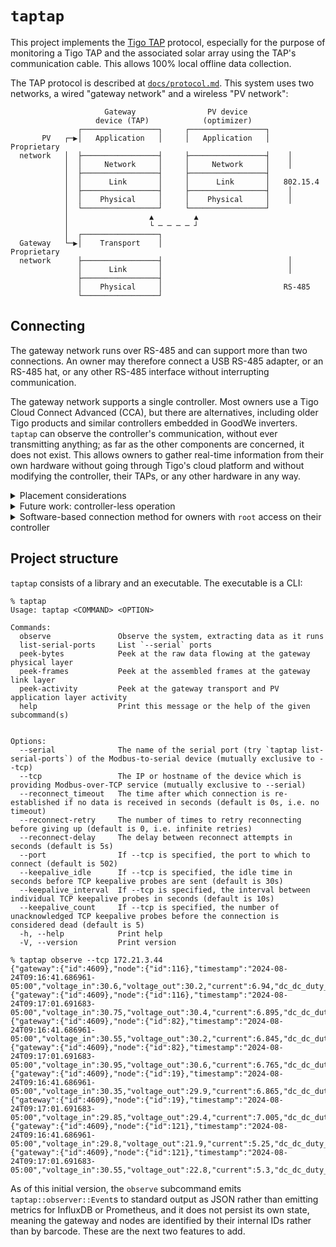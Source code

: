 # `taptap`

This project implements the [Tigo TAP](https://www.tigoenergy.com/product/tigo-access-point) protocol, especially for
the purpose of monitoring a Tigo TAP and the associated solar array using the TAP's communication cable. This allows
100% local offline data collection.

The TAP protocol is described at [`docs/protocol.md`](https://github.com/willglynn/taptap/blob/master/docs/protocol.md).
This system uses two networks, a wired "gateway network" and a wireless "PV network":

```text
                     Gateway                PV device
                   device (TAP)            (optimizer)
               ┌─────────────────┐     ┌─────────────────┐
       PV   ┌─▶│   Application   │     │   Application   │   Proprietary
  network   │  ├─────────────────┤     ├─────────────────┤    │
            │  │     Network     │     │     Network     │    │
            │  ├─────────────────┤     ├─────────────────┤
            │  │      Link       │     │      Link       │   802.15.4
            │  ├─────────────────┤     ├─────────────────┤    │
            │  │    Physical     │     │    Physical     │    │
            │  └─────────────────┘     └─────────────────┘
            │                  ▲         ▲
            │                  └ ─ ─ ─ ─ ┘
            │  ┌─────────────────┐
  Gateway   └─▶│    Transport    │                           Proprietary
  network      ├─────────────────┤                            │
               │      Link       │                            │
               ├─────────────────┤
               │    Physical     │                           RS-485
               └─────────────────┘
```

## Connecting

The gateway network runs over RS-485 and can support more than two connections. An owner may therefore connect a USB
RS-485 adapter, or an RS-485 hat, or any other RS-485 interface without interrupting communication.

The gateway network supports a single controller. Most owners use a Tigo Cloud Connect Advanced (CCA), but there are
alternatives, including older Tigo products and similar controllers embedded in GoodWe inverters. `taptap` can observe
the controller's communication, without ever transmitting anything; as far as the other components are concerned, it
does not exist. This allows owners to gather real-time information from their own hardware without going through Tigo's
cloud platform and without modifying the controller, their TAPs, or any other hardware in any way.

<details>
<summary>Placement considerations</summary>
<p>This system uses a 4-wire bus: ground (– or ⏚), power (+), A, and B. These wires are intended to run from the
controller to a TAP, and possibly to another TAP, and so on. The A and B wires carry RS-485 signals. Tigo recommends
putting a 120Ω resistor on the last TAP's A and B wires to terminate the far end of the bus, and they built a 120Ω
resistor into the controller to terminate the near end of the bus.</p>

<p>If you are adding a monitoring device to an existing install, it would be best to move the controller's A and B wires
to the monitoring device, and then to run new wires from there to the controller. Having said that, it should be fine to
connect short wires from the controller's A and B terminals to the monitoring device, especially if you plan never to
transmit. (Your monitoring device may also have a "ground" or "reference" terminal, which should go to the controller's
gateway ⏚ ground.) In either case, make sure the RS-485 interface you're adding does not include a third termination
resistor. The bus should always be terminated at the controller and at the furthest away TAP.</p>

```text
┌─────────────────────────────────────┐      ┌────────────────────────────┐
│                 CCA                 │      │            TAP             │
│                                     │      │                            │
│ AUX  RS485-1  GATEWAY  RS485-2 POWER│      │                    ┌~┐     │
│┌─┬─┐ ┌─┬─┬─┐ ┌─┬─┬─┬─┐ ┌─┬─┬─┐ ┌─┬─┐│      │   ┌─┬─┬─┬─┐   ┌─┬─┬│┬│┐    │
││/│_│ │-│B│A│ │-│+│B│A│ │-│B│A│ │-│+││      │   │-│+│B│A│   │-│+│B│A│    │
│└─┴─┘ └─┴─┴─┘ └│┴│┴│┴│┘ └─┴─┴─┘ └─┴─┘│      │   └│┴│┴│┴│┘   └─┴─┴─┴─┘    │
└───────────────│─│─│─│───────────────┘      └────│─│─│─│─────────────────┘
                │ │ │ │                           │ │ │ │
                │ │ │ ┃───────────────────────────│─│─│─┘
                │ │ ┃─┃───────────────────────────│─│─┘
                │ └─┃─┃───────────────────────────│─┘
                ┃───┃─┃───────────────────────────┘
                ┗━┓ ┃ ┃
              ┌───┃─┃─┃───┐
              │  ┌┃┬┃┬┃┐  │
              │  │-│B│A│  │
              │  └─┴─┴─┘  │
              │  Monitor  │
              └───────────┘
```

</details>

<details>
<summary>Future work: controller-less operation</summary>
<p>In the absence of another controller, <code>taptap</code> could request PV packets from the gateway(s) itself. The
gateway and PV modules appear to function autonomously after configuration, so for a fully commissioned system,
receiving PV packets from the gateway without ever transmitting anything to the modules would likely be sufficient for
monitoring.</p>
</details>

<details>
<summary>Software-based connection method for owners with <code>root</code> access on their controller</summary>
<p>Some owners have <code>root</code> access on their controller. These owners could install
<a href="https://github.com/willglynn/tcpserial_hook"><code>tcpserial_hook</code></a> on their controller to make the
serial data available over the LAN, including to <code>taptap</code>, without physically adding another RS-485
interface.</p>
<p>This method has several disadvantages: it requires <code>root</code> access, it requires (reversibly) modifying the
files on the controller, it might stop working in future firmware updates, it only works when the controller is working,
etc. It is a fast way to get started for some users, but consider wiring in a separate RS-485 interface instead.</p>
</details>

## Project structure

`taptap` consists of a library and an executable. The executable is a CLI:

```console
% taptap
Usage: taptap <COMMAND> <OPTION>

Commands:
  observe               Observe the system, extracting data as it runs
  list-serial-ports     List `--serial` ports
  peek-bytes            Peek at the raw data flowing at the gateway physical layer
  peek-frames           Peek at the assembled frames at the gateway link layer
  peek-activity         Peek at the gateway transport and PV application layer activity
  help                  Print this message or the help of the given subcommand(s)
  

Options:
  --serial              The name of the serial port (try `taptap list-serial-ports`) of the Modbus-to-serial device (mutually exclusive to --tcp)
  --tcp                 The IP or hostname of the device which is providing Modbus-over-TCP service (mutually exclusive to --serial)
  --reconnect_timeout   The time after which connection is re-established if no data is received in seconds (default is 0s, i.e. no timeout)
  --reconnect-retry     The number of times to retry reconnecting before giving up (default is 0, i.e. infinite retries)
  --reconnect-delay     The delay between reconnect attempts in seconds (default is 5s)
  --port                If --tcp is specified, the port to which to connect (default is 502)
  --keepalive_idle      If --tcp is specified, the idle time in seconds before TCP keepalive probes are sent (default is 30s)
  --keepalive_interval  If --tcp is specified, the interval between individual TCP keepalive probes in seconds (default is 10s)
  --keepalive_count     If --tcp is specified, the number of unacknowledged TCP keepalive probes before the connection is considered dead (default is 5)
  -h, --help            Print help
  -V, --version         Print version

% taptap observe --tcp 172.21.3.44
{"gateway":{"id":4609},"node":{"id":116},"timestamp":"2024-08-24T09:16:41.686961-05:00","voltage_in":30.6,"voltage_out":30.2,"current":6.94,"dc_dc_duty_cycle":1.0,"temperature":26.8,"rssi":132}
{"gateway":{"id":4609},"node":{"id":116},"timestamp":"2024-08-24T09:17:01.691683-05:00","voltage_in":30.75,"voltage_out":30.4,"current":6.895,"dc_dc_duty_cycle":1.0,"temperature":26.8,"rssi":132}
{"gateway":{"id":4609},"node":{"id":82},"timestamp":"2024-08-24T09:16:41.686961-05:00","voltage_in":30.55,"voltage_out":30.2,"current":6.845,"dc_dc_duty_cycle":1.0,"temperature":29.3,"rssi":147}
{"gateway":{"id":4609},"node":{"id":82},"timestamp":"2024-08-24T09:17:01.691683-05:00","voltage_in":30.95,"voltage_out":30.6,"current":6.765,"dc_dc_duty_cycle":1.0,"temperature":29.3,"rssi":147}
{"gateway":{"id":4609},"node":{"id":19},"timestamp":"2024-08-24T09:16:41.686961-05:00","voltage_in":30.35,"voltage_out":29.9,"current":6.865,"dc_dc_duty_cycle":1.0,"temperature":28.7,"rssi":147}
{"gateway":{"id":4609},"node":{"id":19},"timestamp":"2024-08-24T09:17:01.691683-05:00","voltage_in":29.85,"voltage_out":29.4,"current":7.005,"dc_dc_duty_cycle":1.0,"temperature":28.7,"rssi":147}
{"gateway":{"id":4609},"node":{"id":121},"timestamp":"2024-08-24T09:16:41.686961-05:00","voltage_in":29.8,"voltage_out":21.9,"current":5.25,"dc_dc_duty_cycle":0.7607843137254902,"temperature":29.8,"rssi":120}
{"gateway":{"id":4609},"node":{"id":121},"timestamp":"2024-08-24T09:17:01.691683-05:00","voltage_in":30.55,"voltage_out":22.8,"current":5.3,"dc_dc_duty_cycle":0.7725490196078432,"temperature":29.8,"rssi":120}
```

As of this initial version, the `observe` subcommand emits `taptap::observer::Event`s to standard output as JSON rather
than emitting metrics for InfluxDB or Prometheus, and it does not persist its own state, meaning the gateway and nodes
are identified by their internal IDs rather than by barcode. These are the next two features to add.
